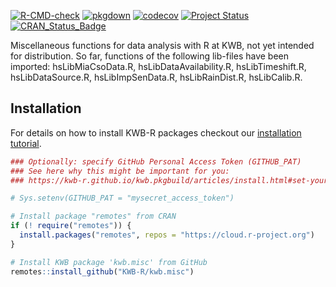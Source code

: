 [![R-CMD-check](https://github.com/KWB-R/kwb.misc/workflows/R-CMD-check/badge.svg)](https://github.com/KWB-R/kwb.misc/actions?query=workflow%3AR-CMD-check)
[![pkgdown](https://github.com/KWB-R/kwb.misc/workflows/pkgdown/badge.svg)](https://github.com/KWB-R/kwb.misc/actions?query=workflow%3Apkgdown)
[![codecov](https://codecov.io/github/KWB-R/kwb.misc/branch/main/graphs/badge.svg)](https://codecov.io/github/KWB-R/kwb.misc)
[![Project Status](https://img.shields.io/badge/lifecycle-experimental-orange.svg)](https://www.tidyverse.org/lifecycle/#experimental)
[![CRAN_Status_Badge](https://www.r-pkg.org/badges/version/kwb.misc)]()

Miscellaneous functions for data analysis with R at KWB, not
yet intended for distribution. So far, functions of the following
lib-files have been imported: hsLibMiaCsoData.R,
hsLibDataAvailability.R, hsLibTimeshift.R, hsLibDataSource.R,
hsLibImpSenData.R, hsLibRainDist.R, hsLibCalib.R.

## Installation

For details on how to install KWB-R packages checkout our [installation tutorial](https://kwb-r.github.io/kwb.pkgbuild/articles/install.html).

```r
### Optionally: specify GitHub Personal Access Token (GITHUB_PAT)
### See here why this might be important for you:
### https://kwb-r.github.io/kwb.pkgbuild/articles/install.html#set-your-github_pat

# Sys.setenv(GITHUB_PAT = "mysecret_access_token")

# Install package "remotes" from CRAN
if (! require("remotes")) {
  install.packages("remotes", repos = "https://cloud.r-project.org")
}

# Install KWB package 'kwb.misc' from GitHub
remotes::install_github("KWB-R/kwb.misc")
```
